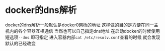 # docker的dns解析

docker的dns解析一般默认是docker0网桥的地址 这样做的目的是方便在同一主机内的各个容器互相通信  当然也可以自己指定dns地址  在启动docker的时候使用短选项`--dns` 即可指定   进入容器内部`cat /etc/resolv.conf`查看的时候 就会发现默认的已经改变